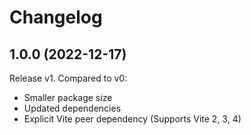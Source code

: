 # Changelog

## 1.0.0 (2022-12-17)

Release v1. Compared to v0:

- Smaller package size
- Updated dependencies
- Explicit Vite peer dependency (Supports Vite 2, 3, 4)
